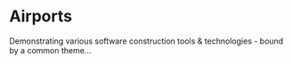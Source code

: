 # Airports
Demonstrating various software construction tools &amp; technologies - bound by a common theme...
